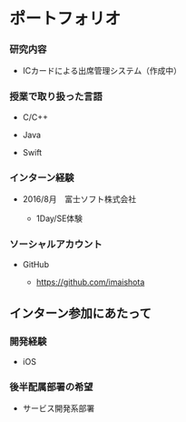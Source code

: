 # ポートフォリオ

### 研究内容

* ICカードによる出席管理システム（作成中）

### 授業で取り扱った言語

* C/C++

* Java

* Swift

### インターン経験

- 2016/8月　富士ソフト株式会社

  - 1Day/SE体験

### ソーシャルアカウント

- GitHub

  - https://github.com/imaishota

## インターン参加にあたって

### 開発経験

* iOS

### 後半配属部署の希望
* サービス開発系部署
